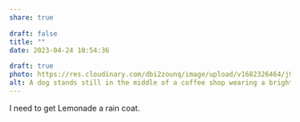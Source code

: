 ```yaml
---
share: true

draft: false
title: ""
date: 2023-04-24 10:54:36

draft: true
photo: https://res.cloudinary.com/dbi2zounq/image/upload/v1682326464/j9crgehtw4lcwrrv722m.jpg
alt: A dog stands still in the middle of a coffee shop wearing a bright yellow rain coat.
---
```


I need to get Lemonade a rain coat.
